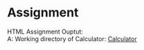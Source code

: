 # Assignment
HTML Assignment Ouptut:<br>
A: Working directory of Calculator:
<a href="https://sandysaluja.github.io/Calculator/">Calculator</a>

